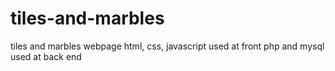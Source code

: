 # tiles-and-marbles
tiles and marbles webpage
html, css, javascript used at front 
php and mysql used at back end
